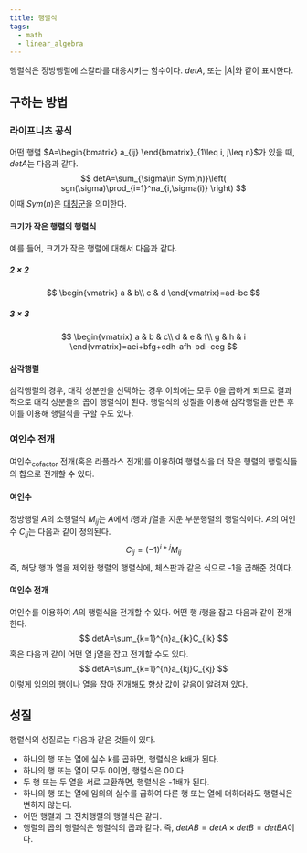 ```yaml
---
title: 행렬식
tags:
  - math
  - linear_algebra
---
```

행렬식은 정방행렬에 스칼라를 대응시키는 함수이다. $detA$, 또는 $|A|$와 같이 표시한다.

## 구하는 방법
### 라이프니츠 공식
어떤 행렬 $A=\begin{bmatrix} a_{ij} \end{bmatrix}_{1\leq i, j\leq n}$가 있을 때, $detA$는 다음과 같다.
$$
detA=\sum_{\sigma\in Sym(n)}\left( sgn(\sigma)\prod_{i=1}^na_{i,\sigma(i)} \right)
$$
이때 $Sym(n)$은 [대칭군](https://ko.wikipedia.org/wiki/%EB%8C%80%EC%B9%AD%EA%B5%B0_(%EA%B5%B0%EB%A1%A0))을 의미한다.

#### 크기가 작은 행렬의 행렬식
예를 들어, 크기가 작은 행렬에 대해서 다음과 같다.
##### $2\times 2$
$$
\begin{vmatrix}
a & b\\
c & d
\end{vmatrix}=ad-bc
$$
##### $3\times 3$
$$
\begin{vmatrix}
a & b & c\\
d & e & f\\
g & h & i
\end{vmatrix}=aei+bfg+cdh-afh-bdi-ceg
$$

#### 삼각행렬
삼각행렬의 경우, 대각 성분만을 선택하는 경우 이외에는 모두 0을 곱하게 되므로 결과적으로 대각 성분들의 곱이 행렬식이 된다. 행렬식의 성질을 이용해 삼각행렬을 만든 후 이를 이용해 행렬식을 구할 수도 있다.

### 여인수 전개
여인수<sub>cofactor</sub> 전개(혹은 라플라스 전개)를 이용하여 행렬식을 더 작은 행렬의 행렬식들의 합으로 전개할 수 있다.

#### 여인수
정방행렬 $A$의 소행렬식 $M_{ij}$는 $A$에서 $i$행과 $j$열을 지운 부분행렬의 행렬식이다. $A$의 여인수 $C_{ij}$는 다음과 같이 정의된다. 
$$
C_{ij}=(-1)^{i+j}M_{ij}
$$
즉, 해당 행과 열을 제외한 행렬의 행렬식에, 체스판과 같은 식으로 -1을 곱해준 것이다.
#### 여인수 전개
여인수를 이용하여 $A$의 행렬식을 전개할 수 있다. 어떤 행 $i$행을 잡고 다음과 같이 전개한다.
$$
detA=\sum_{k=1}^{n}a_{ik}C_{ik}
$$
혹은 다음과 같이 어떤 열 j열을 잡고 전개할 수도 있다.
$$
detA=\sum_{k=1}^{n}a_{kj}C_{kj}
$$
이렇게 임의의 행이나 열을 잡아 전개해도 항상 값이 같음이 알려져 있다.

## 성질
행렬식의 성질로는 다음과 같은 것들이 있다.
- 하나의 행 또는 열에 실수 k를 곱하면, 행렬식은 k배가 된다.
- 하나의 행 또는 열이 모두 0이면, 행렬식은 0이다.
- 두 행 또는 두 열을 서로 교환하면, 행렬식은 -1배가 된다.
- 하나의 행 또는 열에 임의의 실수를 곱하여 다른 행 또는 열에 더하더라도 행렬식은 변하지 않는다.
- 어떤 행렬과 그 전치행렬의 행렬식은 같다.
- 행렬의 곱의 행렬식은 행렬식의 곱과 같다. 즉, $detAB=detA\times detB=detBA$이다.
